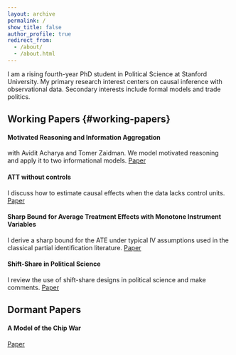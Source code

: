 ```yaml
---
layout: archive
permalink: /
show_title: false
author_profile: true
redirect_from: 
  - /about/
  - /about.html
---
```


I am a rising fourth-year PhD student in Political Science at Stanford University. My primary research interest centers on causal inference with observational data. Secondary interests include formal models and trade politics. 

## Working Papers {#working-papers}

#### Motivated Reasoning and Information Aggregation 
with Avidit Acharya and Tomer Zaidman. We model motivated reasoning and apply it to two informational models. [Paper](http://pyotrr-politics.github.io/assets/files/motivation.pdf)

#### ATT without controls
I discuss how to estimate causal effects when the data lacks control units. [Paper](http://pyotrr-politics.github.io/assets/files/robustatt.pdf)

#### Sharp Bound for Average Treatment Effects with Monotone Instrument Variables
I derive a sharp bound for the ATE under typical IV assumptions used in the classical partial identification literature. [Paper](http://pyotrr-politics.github.io/assets/files/mivmtr.pdf)

#### Shift-Share in Political Science
I review the use of shift-share designs in political science and make comments. [Paper](http://pyotrr-politics.github.io/assets/files/shiftshare.pdf)


## Dormant Papers 
#### A Model of the Chip War

[Paper](http://pyotrr-politics.github.io/assets/files/political_model_chip_war.pdf)
